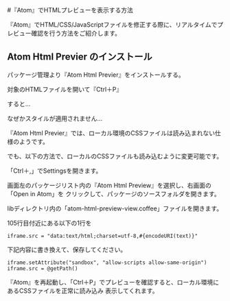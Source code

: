 #『Atom』でHTMLプレビューを表示する方法


『Atom』でHTML/CSS/JavaScriptファイルを修正する際に、リアルタイムでプレビュー確認を行う方法をご紹介します。


## Atom Html Previer のインストール

パッケージ管理より『Atom Html Previer』をインストールする。


対象のHTMLファイルを開いて『Ctrl＋P』


すると...


なぜかスタイルが適用されません...


『Atom Html Previer』では、ローカル環境のCSSファイルは読み込まれない仕様のようです。


でも、以下の方法で、ローカルのCSSファイルも読み込むように変更可能です。

「Ctrl＋,」でSettingsを開きます。

画面左のパッケージリスト内の『Atom Html Preview』を選択し、右画面の「Open in Atom」を
クリックして、パッケージのソースフォルダを開きます。

libディレクトリ内の「atom-html-preview-view.coffee」ファイルを開きます。

105行目付近にある以下の1行を

    iframe.src = "data:text/html;charset=utf-8,#{encodeURI(text)}"

下記内容に書き換えて、保存してください。

    iframe.setAttribute("sandbox", "allow-scripts allow-same-origin")
    iframe.src = @getPath()

『Atom』を再起動し、「Ctrl＋P」でプレビューを確認すると、ローカル環境にあるCSSファイルを正常に読み込み
表示してくれます。
